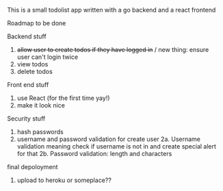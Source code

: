 This is a small todolist app written with a go backend and a react frontend

Roadmap to be done

Backend stuff
1. ~~allow user to create todos if they have logged in~~ /
new thing: ensure user can't login twice
2. view todos
3. delete todos

Front end stuff
1. use React (for the first time yay!)
2. make it look nice

Security stuff
1. hash passwords
2. username and password validation for create user
2a. Username validation meaning check if username is not in and create special alert for that
2b. Password validation: length and characters

final depoloyment
1. upload to heroku or someplace??